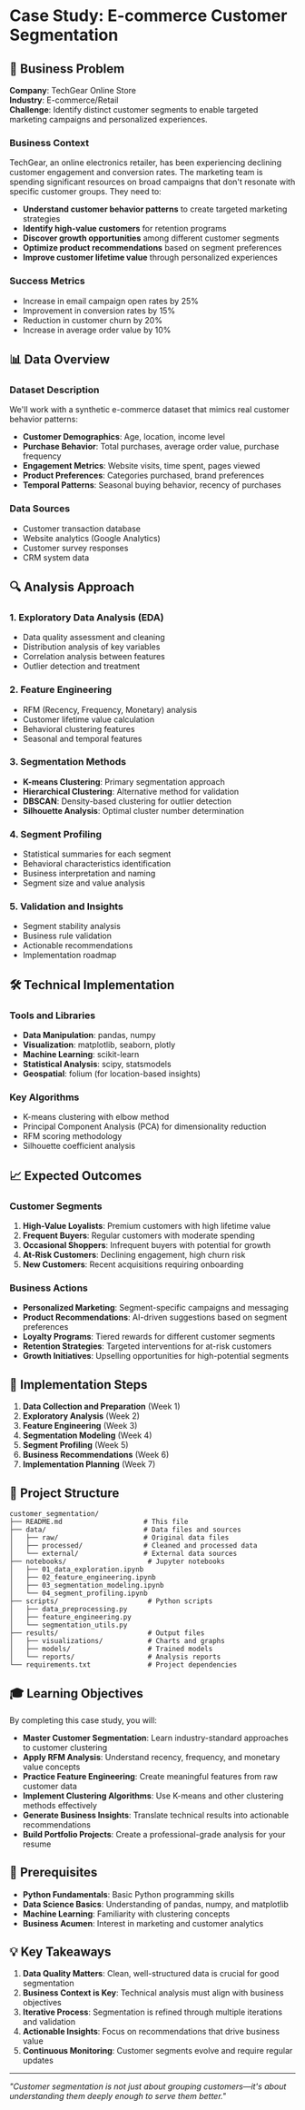 # Case Study: E-commerce Customer Segmentation

## 🎯 Business Problem

**Company**: TechGear Online Store  
**Industry**: E-commerce/Retail  
**Challenge**: Identify distinct customer segments to enable targeted marketing campaigns and personalized experiences.

### Business Context

TechGear, an online electronics retailer, has been experiencing declining customer engagement and conversion rates. The marketing team is spending significant resources on broad campaigns that don't resonate with specific customer groups. They need to:

- **Understand customer behavior patterns** to create targeted marketing strategies
- **Identify high-value customers** for retention programs
- **Discover growth opportunities** among different customer segments
- **Optimize product recommendations** based on segment preferences
- **Improve customer lifetime value** through personalized experiences

### Success Metrics

- Increase in email campaign open rates by 25%
- Improvement in conversion rates by 15%
- Reduction in customer churn by 20%
- Increase in average order value by 10%

## 📊 Data Overview

### Dataset Description

We'll work with a synthetic e-commerce dataset that mimics real customer behavior patterns:

- **Customer Demographics**: Age, location, income level
- **Purchase Behavior**: Total purchases, average order value, purchase frequency
- **Engagement Metrics**: Website visits, time spent, pages viewed
- **Product Preferences**: Categories purchased, brand preferences
- **Temporal Patterns**: Seasonal buying behavior, recency of purchases

### Data Sources

- Customer transaction database
- Website analytics (Google Analytics)
- Customer survey responses
- CRM system data

## 🔍 Analysis Approach

### 1. **Exploratory Data Analysis (EDA)**

- Data quality assessment and cleaning
- Distribution analysis of key variables
- Correlation analysis between features
- Outlier detection and treatment

### 2. **Feature Engineering**

- RFM (Recency, Frequency, Monetary) analysis
- Customer lifetime value calculation
- Behavioral clustering features
- Seasonal and temporal features

### 3. **Segmentation Methods**

- **K-means Clustering**: Primary segmentation approach
- **Hierarchical Clustering**: Alternative method for validation
- **DBSCAN**: Density-based clustering for outlier detection
- **Silhouette Analysis**: Optimal cluster number determination

### 4. **Segment Profiling**

- Statistical summaries for each segment
- Behavioral characteristics identification
- Business interpretation and naming
- Segment size and value analysis

### 5. **Validation and Insights**

- Segment stability analysis
- Business rule validation
- Actionable recommendations
- Implementation roadmap

## 🛠️ Technical Implementation

### Tools and Libraries

- **Data Manipulation**: pandas, numpy
- **Visualization**: matplotlib, seaborn, plotly
- **Machine Learning**: scikit-learn
- **Statistical Analysis**: scipy, statsmodels
- **Geospatial**: folium (for location-based insights)

### Key Algorithms

- K-means clustering with elbow method
- Principal Component Analysis (PCA) for dimensionality reduction
- RFM scoring methodology
- Silhouette coefficient analysis

## 📈 Expected Outcomes

### Customer Segments

1. **High-Value Loyalists**: Premium customers with high lifetime value
2. **Frequent Buyers**: Regular customers with moderate spending
3. **Occasional Shoppers**: Infrequent buyers with potential for growth
4. **At-Risk Customers**: Declining engagement, high churn risk
5. **New Customers**: Recent acquisitions requiring onboarding

### Business Actions

- **Personalized Marketing**: Segment-specific campaigns and messaging
- **Product Recommendations**: AI-driven suggestions based on segment preferences
- **Loyalty Programs**: Tiered rewards for different customer segments
- **Retention Strategies**: Targeted interventions for at-risk customers
- **Growth Initiatives**: Upselling opportunities for high-potential segments

## 🚀 Implementation Steps

1. **Data Collection and Preparation** (Week 1)
2. **Exploratory Analysis** (Week 2)
3. **Feature Engineering** (Week 3)
4. **Segmentation Modeling** (Week 4)
5. **Segment Profiling** (Week 5)
6. **Business Recommendations** (Week 6)
7. **Implementation Planning** (Week 7)

## 📁 Project Structure

```
customer_segmentation/
├── README.md                    # This file
├── data/                        # Data files and sources
│   ├── raw/                     # Original data files
│   ├── processed/               # Cleaned and processed data
│   └── external/                # External data sources
├── notebooks/                    # Jupyter notebooks
│   ├── 01_data_exploration.ipynb
│   ├── 02_feature_engineering.ipynb
│   ├── 03_segmentation_modeling.ipynb
│   └── 04_segment_profiling.ipynb
├── scripts/                      # Python scripts
│   ├── data_preprocessing.py
│   ├── feature_engineering.py
│   └── segmentation_utils.py
├── results/                      # Output files
│   ├── visualizations/           # Charts and graphs
│   ├── models/                   # Trained models
│   └── reports/                  # Analysis reports
└── requirements.txt              # Project dependencies
```

## 🎓 Learning Objectives

By completing this case study, you will:

- **Master Customer Segmentation**: Learn industry-standard approaches to customer clustering
- **Apply RFM Analysis**: Understand recency, frequency, and monetary value concepts
- **Practice Feature Engineering**: Create meaningful features from raw customer data
- **Implement Clustering Algorithms**: Use K-means and other clustering methods effectively
- **Generate Business Insights**: Translate technical results into actionable recommendations
- **Build Portfolio Projects**: Create a professional-grade analysis for your resume

## 🔧 Prerequisites

- **Python Fundamentals**: Basic Python programming skills
- **Data Science Basics**: Understanding of pandas, numpy, and matplotlib
- **Machine Learning**: Familiarity with clustering concepts
- **Business Acumen**: Interest in marketing and customer analytics

## 💡 Key Takeaways

1. **Data Quality Matters**: Clean, well-structured data is crucial for good segmentation
2. **Business Context is Key**: Technical analysis must align with business objectives
3. **Iterative Process**: Segmentation is refined through multiple iterations and validation
4. **Actionable Insights**: Focus on recommendations that drive business value
5. **Continuous Monitoring**: Customer segments evolve and require regular updates

---

_"Customer segmentation is not just about grouping customers—it's about understanding them deeply enough to serve them better."_
